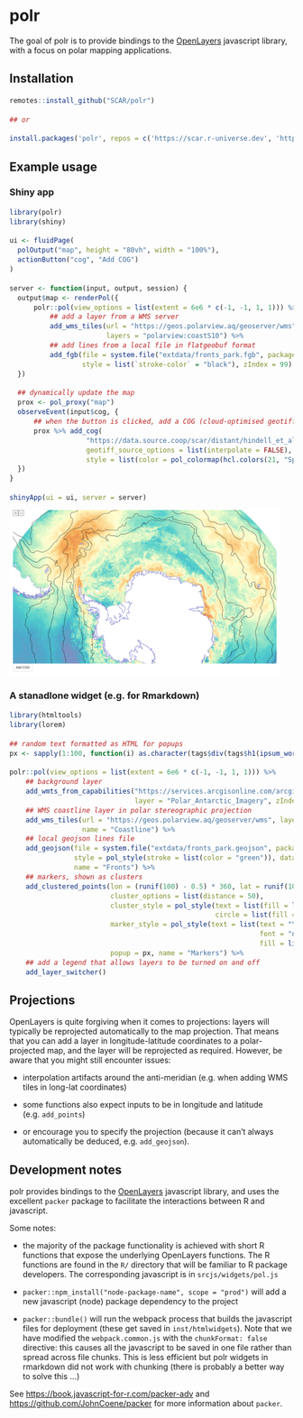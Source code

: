 
<!-- README.md is generated from README.Rmd. Please edit that file -->

# polr

<!-- badges: start -->
<!-- badges: end -->

The goal of polr is to provide bindings to the
[OpenLayers](https://openlayers.org/) javascript library, with a focus
on polar mapping applications.

## Installation

``` r
remotes::install_github("SCAR/polr")

## or

install.packages('polr', repos = c('https://scar.r-universe.dev', 'https://cloud.r-project.org'))
```

## Example usage

### Shiny app

``` r
library(polr)
library(shiny)

ui <- fluidPage(
  polOutput("map", height = "80vh", width = "100%"),
  actionButton("cog", "Add COG")
)

server <- function(input, output, session) {
  output$map <- renderPol({
      polr::pol(view_options = list(extent = 6e6 * c(-1, -1, 1, 1))) %>%
          ## add a layer from a WMS server
          add_wms_tiles(url = "https://geos.polarview.aq/geoserver/wms",
                        layers = "polarview:coastS10") %>%
          ## add lines from a local file in flatgeobuf format
          add_fgb(file = system.file("extdata/fronts_park.fgb", package = "polr"),
                  style = list(`stroke-color` = "black"), zIndex = 99)
  })

  ## dynamically update the map
  prox <- pol_proxy("map")
  observeEvent(input$cog, {
      ## when the button is clicked, add a COG (cloud-optimised geotiff)
      prox %>% add_cog(
                   "https://data.source.coop/scar/distant/hindell_et_al-2020/Hi2023-aes_colony_weighted_cog.tif",
                   geotiff_source_options = list(interpolate = FALSE), opacity = 0.7,
                   style = list(color = pol_colormap(hcl.colors(21, "Spectral", rev = TRUE))))
  })
}

shinyApp(ui = ui, server = server)
```

<img src = "man/figures/polr-screenshot.png" style = "width:50vw;" />

### A stanadlone widget (e.g. for Rmarkdown)

``` r
library(htmltools)
library(lorem)

## random text formatted as HTML for popups
px <- sapply(1:100, function(i) as.character(tags$div(tags$h1(ipsum_words(3)), ipsum_words(5))))

polr::pol(view_options = list(extent = 6e6 * c(-1, -1, 1, 1))) %>%
    ## background layer
    add_wmts_from_capabilities("https://services.arcgisonline.com/arcgis/rest/services/Polar/Antarctic_Imagery/MapServer/WMTS/1.0.0/WMTSCapabilities.xml",
                               layer = "Polar_Antarctic_Imagery", zIndex = -1) %>%
    ## WMS coastline layer in polar stereographic projection
    add_wms_tiles(url = "https://geos.polarview.aq/geoserver/wms", layers = "polarview:coastS10",
                  name = "Coastline") %>%
    ## local geojson lines file
    add_geojson(file = system.file("extdata/fronts_park.geojson", package = "polr"),
                style = pol_style(stroke = list(color = "green")), data_proj = "EPSG:4326",
                name = "Fronts") %>%
    ## markers, shown as clusters
    add_clustered_points(lon = (runif(100) - 0.5) * 360, lat = runif(100) * -40 - 40,
                         cluster_options = list(distance = 50),
                         cluster_style = pol_style(text = list(fill = list(color = "blue")),
                                                   circle = list(fill = list(color = "orange"))),
                         marker_style = pol_style(text = list(text = "\uf041",
                                                              font = "normal 18px FontAwesome",
                                                              fill = list(color = "#00f"))),
                         popup = px, name = "Markers") %>%
    ## add a legend that allows layers to be turned on and off
    add_layer_switcher()
```

## Projections

OpenLayers is quite forgiving when it comes to projections: layers will
typically be reprojected automatically to the map projection. That means
that you can add a layer in longitude-latitude coordinates to a
polar-projected map, and the layer will be reprojected as required.
However, be aware that you might still encounter issues:

- interpolation artifacts around the anti-meridian (e.g. when adding WMS
  tiles in long-lat coordinates)

- some functions also expect inputs to be in longitude and latitude
  (e.g. `add_points`)

- or encourage you to specify the projection (because it can’t always
  automatically be deduced, e.g. `add_geojson`).

## Development notes

polr provides bindings to the [OpenLayers](https://openlayers.org/)
javascript library, and uses the excellent `packer` package to
facilitate the interactions between R and javascript.

Some notes:

- the majority of the package functionality is achieved with short R
  functions that expose the underlying OpenLayers functions. The R
  functions are found in the `R/` directory that will be familiar to R
  package developers. The corresponding javascript is in
  `srcjs/widgets/pol.js`

- `packer::npm_install("node-package-name", scope = "prod")` will add a
  new javascript (node) package dependency to the project

- `packer::bundle()` will run the webpack process that builds the
  javascript files for deployment (these get saved in
  `inst/htmlwidgets`). Note that we have modified the
  `webpack.common.js` with the `chunkFormat: false` directive: this
  causes all the javascript to be saved in one file rather than spread
  across file chunks. This is less efficient but polr widgets in
  rmarkdown did not work with chunking (there is probably a better way
  to solve this …)

See <https://book.javascript-for-r.com/packer-adv> and
<https://github.com/JohnCoene/packer> for more information about
`packer`.
